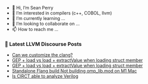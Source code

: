 - 👋 Hi, I’m Sean Perry
- 👀 I’m interested in compilers (c++, COBOL, llvm)
- 🌱 I’m currently learning ...
- 💞️ I’m looking to collaborate on ...
- 📫 How to reach me ...

<!---
s66perry/s66perry is a ✨ special ✨ repository because its `README.md` (this file) appears on your GitHub profile.
You can click the Preview link to take a look at your changes.
--->
### 📕 Latest LLVM Discourse Posts

<!-- DISCOURSE-LLVM:START -->
- [Can we customize the clang?](https://discourse.llvm.org/t/can-we-customize-the-clang/78567#post_3)
- [GEP + load vs load + extractValue when loading struct member](https://discourse.llvm.org/t/gep-load-vs-load-extractvalue-when-loading-struct-member/78645#post_2)
- [GEP + load vs load + extractValue when loading struct member](https://discourse.llvm.org/t/gep-load-vs-load-extractvalue-when-loading-struct-member/78645#post_1)
- [Standalone Flang build Not building omp_lib.mod on M1 Mac](https://discourse.llvm.org/t/standalone-flang-build-not-building-omp-lib-mod-on-m1-mac/78644#post_1)
- [Is CIRCT able to analyze Verilog](https://discourse.llvm.org/t/is-circt-able-to-analyze-verilog/66281?page=5#post_94)
<!-- DISCOURSE-LLVM:END -->
